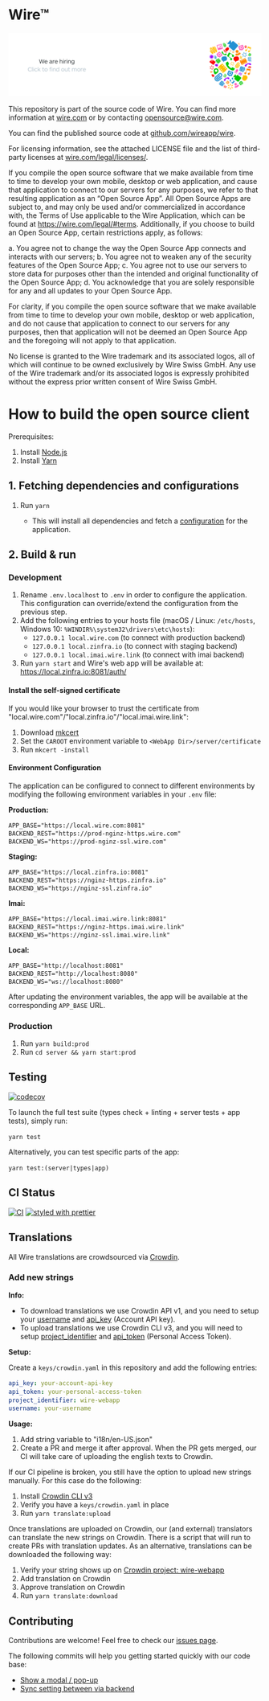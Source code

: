 # Wire™

[![We are hiring](https://github.com/wireapp/wire/blob/master/assets/header-small.png?raw=true)](https://www.linkedin.com/company/wire-secure-communication/jobs/)

This repository is part of the source code of Wire. You can find more information at [wire.com](https://wire.com) or by contacting opensource@wire.com.

You can find the published source code at [github.com/wireapp/wire](https://github.com/wireapp/wire).

For licensing information, see the attached LICENSE file and the list of third-party licenses at [wire.com/legal/licenses/](https://wire.com/legal/licenses/).

If you compile the open source software that we make available from time to time to develop your own mobile, desktop or web application, and cause that application to connect to our servers for any purposes, we refer to that resulting application as an “Open Source App”. All Open Source Apps are subject to, and may only be used and/or commercialized in accordance with, the Terms of Use applicable to the Wire Application, which can be found at https://wire.com/legal/#terms. Additionally, if you choose to build an Open Source App, certain restrictions apply, as follows:

a. You agree not to change the way the Open Source App connects and interacts with our servers; b. You agree not to weaken any of the security features of the Open Source App; c. You agree not to use our servers to store data for purposes other than the intended and original functionality of the Open Source App; d. You acknowledge that you are solely responsible for any and all updates to your Open Source App.

For clarity, if you compile the open source software that we make available from time to time to develop your own mobile, desktop or web application, and do not cause that application to connect to our servers for any purposes, then that application will not be deemed an Open Source App and the foregoing will not apply to that application.

No license is granted to the Wire trademark and its associated logos, all of which will continue to be owned exclusively by Wire Swiss GmbH. Any use of the Wire trademark and/or its associated logos is expressly prohibited without the express prior written consent of Wire Swiss GmbH.

# How to build the open source client

Prerequisites:

1. Install [Node.js](https://nodejs.org/)
1. Install [Yarn](https://yarnpkg.com)

## 1. Fetching dependencies and configurations

1. Run `yarn`

   - This will install all dependencies and fetch a [configuration](https://github.com/wireapp/wire-web-config-wire/) for the application.

## 2. Build & run

### Development

1. Rename `.env.localhost` to `.env` in order to configure the application. This configuration can override/extend the configuration from the previous step.
1. Add the following entries to your hosts file (macOS / Linux: `/etc/hosts`, Windows 10: `%WINDIR%\system32\drivers\etc\hosts`):
   - `127.0.0.1 local.wire.com` (to connect with production backend)
   - `127.0.0.1 local.zinfra.io` (to connect with staging backend)
   - `127.0.0.1 local.imai.wire.link` (to connect with imai backend)
1. Run `yarn start` and Wire's web app will be available at: https://local.zinfra.io:8081/auth/

#### Install the self-signed certificate

If you would like your browser to trust the certificate from "local.wire.com"/"local.zinfra.io"/"local.imai.wire.link":

1. Download [mkcert](https://github.com/FiloSottile/mkcert/releases/latest)
1. Set the `CAROOT` environment variable to `<WebApp Dir>/server/certificate`
1. Run `mkcert -install`

#### Environment Configuration

The application can be configured to connect to different environments by modifying the following environment variables in your `.env` file:

**Production:**

```
APP_BASE="https://local.wire.com:8081"
BACKEND_REST="https://prod-nginz-https.wire.com"
BACKEND_WS="https://prod-nginz-ssl.wire.com"
```

**Staging:**

```
APP_BASE="https://local.zinfra.io:8081"
BACKEND_REST="https://nginz-https.zinfra.io"
BACKEND_WS="https://nginz-ssl.zinfra.io"
```

**Imai:**

```
APP_BASE="https://local.imai.wire.link:8081"
BACKEND_REST="https://nginz-https.imai.wire.link"
BACKEND_WS="https://nginz-ssl.imai.wire.link"
```

**Local:**

```
APP_BASE="http://localhost:8081"
BACKEND_REST="http://localhost:8080"
BACKEND_WS="ws://localhost:8080"
```

After updating the environment variables, the app will be available at the corresponding `APP_BASE` URL.

### Production

1. Run `yarn build:prod`
1. Run `cd server && yarn start:prod`

## Testing

[![codecov](https://codecov.io/gh/wireapp/wire-webapp/branch/dev/graph/badge.svg?token=9ELBEPM793)](https://codecov.io/gh/wireapp/wire-webapp)

To launch the full test suite (types check + linting + server tests + app tests), simply run:

`yarn test`

Alternatively, you can test specific parts of the app:

`yarn test:(server|types|app)`

## CI Status

[![CI](https://github.com/wireapp/wire-webapp/actions/workflows/ci.yml/badge.svg?branch=dev)](https://github.com/wireapp/wire-webapp/actions/workflows/ci.yml) [![styled with prettier](https://img.shields.io/badge/styled_with-prettier-ff69b4.svg)](https://github.com/prettier/prettier)

## Translations

All Wire translations are crowdsourced via [Crowdin](https://crowdin.com/projects/wire).

### Add new strings

**Info:**

- To download translations we use Crowdin API v1, and you need to setup your [username](https://crowdin.com/settings#account) and [api_key](https://crowdin.com/settings#api-key) (Account API key).
- To upload translations we use Crowdin CLI v3, and you will need to setup [project_identifier](https://crowdin.com/project/wire-webapp/settings#api) and [api_token](https://crowdin.com/settings#api-key) (Personal Access Token).

**Setup:**

Create a `keys/crowdin.yaml` in this repository and add the following entries:

```yaml
api_key: your-account-api-key
api_token: your-personal-access-token
project_identifier: wire-webapp
username: your-username
```

**Usage:**

1. Add string variable to "i18n/en-US.json"
2. Create a PR and merge it after approval. When the PR gets merged, our CI will take care of uploading the english texts to Crowdin.

If our CI pipeline is broken, you still have the option to upload new strings manually. For this case do the following:

1. Install [Crowdin CLI v3](https://support.crowdin.com/cli-tool/)
1. Verify you have a `keys/crowdin.yaml` in place
1. Run `yarn translate:upload`

Once translations are uploaded on Crowdin, our (and external) translators can translate the new strings on Crowdin. There is a script that will run to create PRs with translation updates. As an alternative, translations can be downloaded the following way:

1. Verify your string shows up on [Crowdin project: wire-webapp](https://crowdin.com/translate/wire-webapp/1224/en-en)
1. Add translation on Crowdin
1. Approve translation on Crowdin
1. Run `yarn translate:download`

## Contributing

Contributions are welcome! Feel free to check our [issues page](https://github.com/wireapp/wire-webapp/issues).

The following commits will help you getting started quickly with our code base:

- [Show a modal / pop-up](https://github.com/wireapp/wire-webapp/commit/00d3d120aacb3f36da80edd1ca829afc045331e9)
- [Sync setting between via backend](https://github.com/wireapp/wire-webapp/commit/3e4595a208189b7b6b51935fd2c41a74bbd16994)
